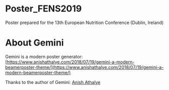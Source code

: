 # Poster_FENS2019
Poster prepared for the 13th European Nutrition Conference (Dublin, Ireland)

# About Gemini 

Gemini is a modern poster generator: [https://www.anishathalye.com/2018/07/19/gemini-a-modern-beamerposter-theme/](https://www.anishathalye.com/2018/07/19/gemini-a-modern-beamerposter-theme/)

Thanks to the author of Gemini: [Anish Athalye](https://github.com/anishathalye/gemini)